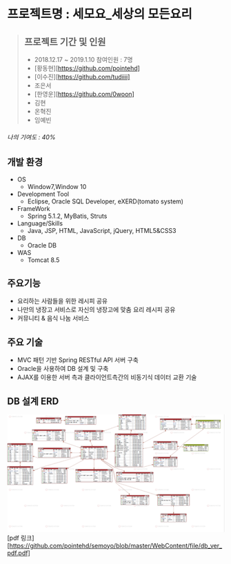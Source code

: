 #  프로젝트명 : 세모요_세상의 모든요리

> ## 프로젝트 기간 및 인원
> 	- 2018.12.17 ~ 2019.1.10
> 참여인원 : 7명
>	- [황동현][https://github.com/pointehd]
>	- [이수진][https://github.com/tudiiii]
>	- 조은서
>	- [한영운][https://github.com/0woon]
>	- 김현
>	- 온혁진
>	- 임예빈

###### 나의 기여도 : 40%



## 개발 환경
- OS
  - Window7,Window 10
- Development Tool
  - Eclipse, Oracle SQL Developer, eXERD(tomato system)
- FrameWork
  - Spring 5.1.2, MyBatis, Struts
- Language/Skills
  - Java, JSP, HTML, JavaScript, jQuery, HTML5&CSS3
- DB
  - Oracle DB
- WAS
  - Tomcat 8.5
  
## 주요기능
- 요리하는 사람들을 위한 레시피 공유
- 나만의 냉장고 서비스로 자신의 냉장고에 맞춤 요리 레시피 공유
- 커뮤니티 & 음식 나눔 서비스

## 주요 기술
- MVC 패턴 기반 Spring  RESTful API 서버 구축
- Oracle을 사용하여 DB 설계 및 구축
- AJAX를 이용한 서버 측과 클라이언트측간의 비동기식 데이터 교환 기술

## DB 설계 ERD
![DB](/WebContent/img/DB.png)
[pdf 링크][https://github.com/pointehd/semoyo/blob/master/WebContent/file/db_ver_pdf.pdf]